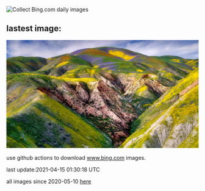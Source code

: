 ![Collect Bing.com daily images](https://github.com/counter2015/bing-daily-images/workflows/Collect%20Bing.com%20daily%20images/badge.svg)
## lastest image:
![](images/CarrizoPlain.jpg)

use github actions to download www.bing.com images.

last update:2021-04-15 01:30:18 UTC

all images since 2020-05-10 [here](https://github.com/counter2015/bing-daily-images/tree/master/images) 
